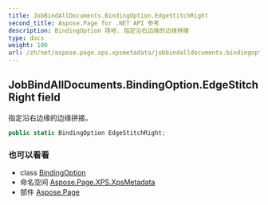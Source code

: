 ```yaml
---
title: JobBindAllDocuments.BindingOption.EdgeStitchRight
second_title: Aspose.Page for .NET API 参考
description: BindingOption 场地. 指定沿右边缘的边缘拼接
type: docs
weight: 100
url: /zh/net/aspose.page.xps.xpsmetadata/jobbindalldocuments.bindingoption/edgestitchright/
---
```

## JobBindAllDocuments.BindingOption.EdgeStitchRight field

指定沿右边缘的边缘拼接。

```csharp
public static BindingOption EdgeStitchRight;
```

### 也可以看看

* class [BindingOption](../)
* 命名空间 [Aspose.Page.XPS.XpsMetadata](../../jobbindalldocuments.bindingoption/)
* 部件 [Aspose.Page](../../../)


